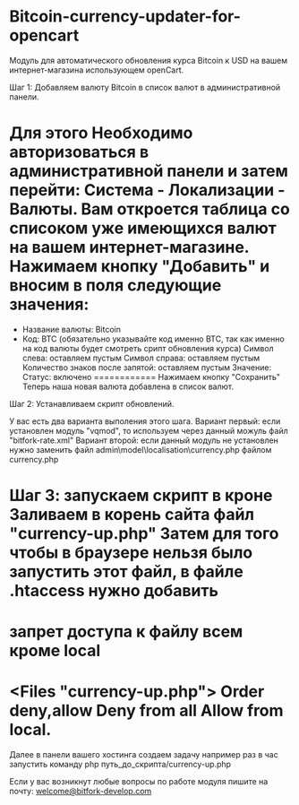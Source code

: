 Bitcoin-currency-updater-for-opencart
=====================================

Модуль для автоматического обновления курса Bitcoin к USD на вашем интернет-магазина использующем openCart.

Шаг 1: Добавляем валюту Bitcoin в список валют в административной панели.

Для этого Необходимо авторизоваться в административной панели и затем перейти: Система - Локализации - Валюты.
Вам откроется таблица со списоком уже имеющихся валют на вашем интернет-магазине. 
Нажимаем кнопку "Добавить" и вносим в поля следующие значения:
============
* Название валюты: Bitcoin
* Код: BTC (обязательно указывайте код именно BTC, так как именно на код валюты будет смотреть срипт обновления курса)
Символ слева: оставляем пустым
Символ справа: оставляем пустым
Количество знаков после запятой: оставляем пустым
Значение: 
Статус: включено
============
Нажимаем кнопку "Сохранить"
Теперь наша новая валюта добавлена в список валют.

Шаг 2: Устанавливаем скрипт обновлений.

У вас есть два варианта выполения этого шага.
Вариант первый: если установлен модуль "vqmod", то используем через данный можуль файл "bitfork-rate.xml"
Вариант второй: если данный модуль не установлен нужно заменить файл admin\model\localisation\currency.php файлом currency.php
 
Шаг 3: запускаем скрипт в кроне
Заливаем в корень сайта файл "currency-up.php"
Затем для того чтобы в браузере нельзя было запустить этот файл, в файле .htaccess нужно добавить 
======================
# запрет доступа к файлу всем кроме local
<Files "currency-up.php">
Order deny,allow
Deny from all
Allow from local.
</Files>
======================
Далее в панели вашего хостинга создаем задачу 
например раз в час запустить команду
php путь_до_скрипта/currency-up.php



Если у вас возникнут любые вопросы по работе модуля пишите на почту: welcome@bitfork-develop.com 

